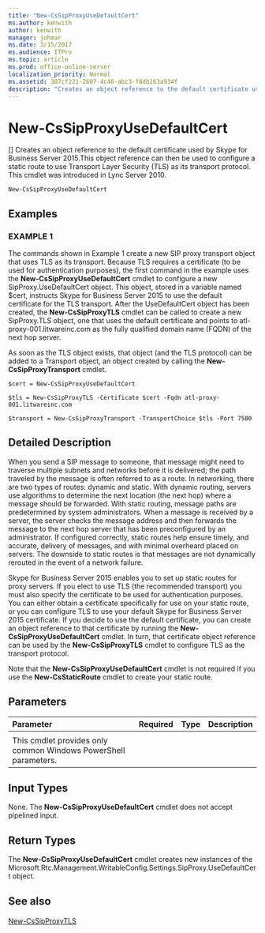 ```yaml
---
title: "New-CsSipProxyUseDefaultCert"
ms.author: kenwith
author: kenwith
manager: johmar
ms.date: 3/15/2017
ms.audience: ITPro
ms.topic: article
ms.prod: office-online-server
localization_priority: Normal
ms.assetid: 387cf221-2607-4c46-abc3-f8db263a934f
description: "Creates an object reference to the default certificate used by Skype for Business Server 2015.This object reference can then be used to configure a static route to use Transport Layer Security (TLS) as its transport protocol. This cmdlet was introduced in Lync Server 2010."
---
```


# New-CsSipProxyUseDefaultCert
[]
Creates an object reference to the default certificate used by Skype for Business Server 2015.This object reference can then be used to configure a static route to use Transport Layer Security (TLS) as its transport protocol. This cmdlet was introduced in Lync Server 2010.
  
```
New-CsSipProxyUseDefaultCert

```

## Examples

### EXAMPLE 1

The commands shown in Example 1 create a new SIP proxy transport object that uses TLS as its transport. Because TLS requires a certificate (to be used for authentication purposes), the first command in the example uses the **New-CsSipProxyUseDefaultCert** cmdlet to configure a new SipProxy.UseDefaultCert object. This object, stored in a variable named $cert, instructs Skype for Business Server 2015 to use the default certificate for the TLS transport. After the UseDefaultCert object has been created, the **New-CsSipProxyTLS** cmdlet can be called to create a new SipProxy.TLS object, one that uses the default certificate and points to atl-proxy-001.litwareinc.com as the fully qualified domain name (FQDN) of the next hop server.
  
As soon as the TLS object exists, that object (and the TLS protocol) can be added to a Transport object, an object created by calling the **New-CsSipProxyTransport** cmdlet.
  
```
$cert = New-CsSipProxyUseDefaultCert

$tls = New-CsSipProxyTLS -Certificate $cert -Fqdn atl-proxy-001.litwareinc.com

$transport = New-CsSipProxyTransport -TransportChoice $tls -Port 7500

```

## Detailed Description

When you send a SIP message to someone, that message might need to traverse multiple subnets and networks before it is delivered; the path traveled by the message is often referred to as a route. In networking, there are two types of routes: dynamic and static. With dynamic routing, servers use algorithms to determine the next location (the next hop) where a message should be forwarded. With static routing, message paths are predetermined by system administrators. When a message is received by a server, the server checks the message address and then forwards the message to the next hop server that has been preconfigured by an administrator. If configured correctly, static routes help ensure timely, and accurate, delivery of messages, and with minimal overheard placed on servers. The downside to static routes is that messages are not dynamically rerouted in the event of a network failure. 
  
Skype for Business Server 2015 enables you to set up static routes for proxy servers. If you elect to use TLS (the recommended transport) you must also specify the certificate to be used for authentication purposes. You can either obtain a certificate specifically for use on your static route, or you can configure TLS to use your default Skype for Business Server 2015 certificate. If you decide to use the default certificate, you can create an object reference to that certificate by running the **New-CsSipProxyUseDefaultCert** cmdlet. In turn, that certificate object reference can be used by the **New-CsSipProxyTLS** cmdlet to configure TLS as the transport protocol.
  
Note that the **New-CsSipProxyUseDefaultCert** cmdlet is not required if you use the **New-CsStaticRoute** cmdlet to create your static route.
  
## Parameters

|**Parameter**|**Required**|**Type**|**Description**|
|:-----|:-----|:-----|:-----|
|||||
|This cmdlet provides only common Windows PowerShell parameters.  <br/> ||||
   
## Input Types

None. The **New-CsSipProxyUseDefaultCert** cmdlet does not accept pipelined input.
  
## Return Types

The **New-CsSipProxyUseDefaultCert** cmdlet creates new instances of the Microsoft.Rtc.Management.WritableConfig.Settings.SipProxy.UseDefaultCert object.
  
## See also

#### 

[New-CsSipProxyTLS](new-cssipproxytls.md)

